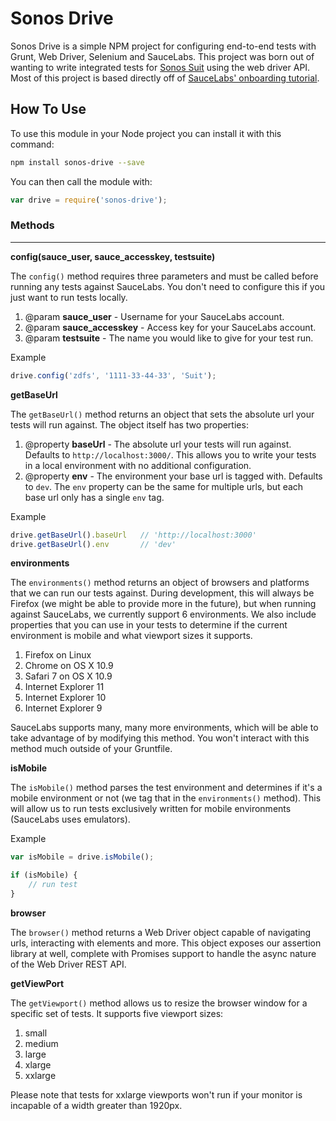 # Sonos Drive

Sonos Drive is a simple NPM project for configuring end-to-end tests with Grunt, Web Driver, Selenium and SauceLabs. This project was born out of wanting to write integrated tests for [Sonos Suit](http://static.sonos.com/v1/) using the web driver API. Most of this project is based directly off of [SauceLabs' onboarding tutorial](https://saucelabs.com/docs/onboarding).

## How To Use

To use this module in your Node project you can install it with this command:

```bash
npm install sonos-drive --save
```

You can then call the module with:

```javascript
var drive = require('sonos-drive');
```

### Methods
___

**config(sauce_user, sauce_accesskey, testsuite)**

The `config()` method requires three parameters and must be called before running any tests against SauceLabs. You don't need to configure this if you just want to run tests locally.

1. @param **sauce_user** - Username for your SauceLabs account.
2. @param **sauce_accesskey** - Access key for your SauceLabs account.
3. @param **testsuite** - The name you would like to give for your test run.

Example

```javascript
drive.config('zdfs', '1111-33-44-33', 'Suit');
```

**getBaseUrl**

The `getBaseUrl()` method returns an object that sets the absolute url your tests will run against. The object itself has two properties:

1. @property **baseUrl** - The absolute url your tests will run against. Defaults to `http://localhost:3000/`. This allows you to write your tests in a local environment with no additional configuration.
2. @property **env** - The environment your base url is tagged with. Defaults to `dev`. The `env` property can be the same for multiple urls, but each base url only has a single `env` tag.

Example

```javascript
drive.getBaseUrl().baseUrl   // 'http://localhost:3000'
drive.getBaseUrl().env       // 'dev'
```

**environments**

The `environments()` method returns an object of browsers and platforms that we can run our tests against. During development, this will always be Firefox (we might be able to provide more in the future), but when running against SauceLabs, we currently support 6 environments.
We also include properties that you can use in your tests to determine if the current environment is mobile and what viewport sizes it supports.

1. Firefox on Linux
2. Chrome on OS X 10.9
3. Safari 7 on OS X 10.9
4. Internet Explorer 11
5. Internet Explorer 10
6. Internet Explorer 9

SauceLabs supports many, many more environments, which will be able to take advantage of by modifying this method. You won't interact with this method much outside of your Gruntfile.

**isMobile**

The `isMobile()` method parses the test environment and determines if it's a mobile environment or not (we tag that in the `environments()` method). This will allow us to run tests exclusively written for mobile environments (SauceLabs uses emulators).

Example

```javascript
var isMobile = drive.isMobile();

if (isMobile) {
	// run test
}
```

**browser**

The `browser()` method returns a Web Driver object capable of navigating urls, interacting with elements and more. This object exposes our assertion library at well, complete with Promises support to handle the async nature of the Web Driver REST API.

**getViewPort**

The `getViewport()` method allows us to resize the browser window for a specific set of tests. It supports five viewport sizes:

1. small
2. medium
3. large
4. xlarge
5. xxlarge

Please note that tests for xxlarge viewports won't run if your monitor is incapable of a width greater than 1920px.
